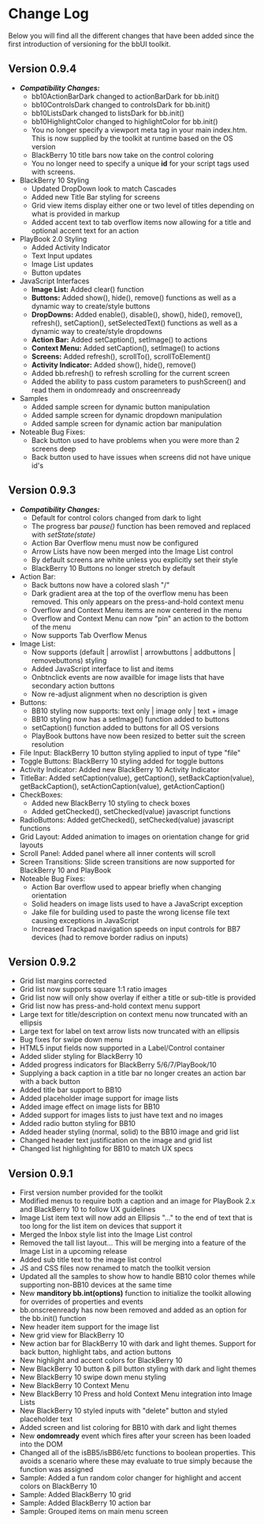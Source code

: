 # Change Log

Below you will find all the different changes that have been added since the first introduction of versioning for the bbUI toolkit.


## Version 0.9.4

* _**Compatibility Changes:**_ 
	* bb10ActionBarDark changed to actionBarDark for bb.init()
	* bb10ControlsDark changed to controlsDark for bb.init()
	* bb10ListsDark changed to listsDark for bb.init()
	* bb10HighlightColor changed to highlightColor for bb.init()
	* You no longer specify a viewport meta tag in your main index.htm.  This is now supplied by the toolkit at runtime based on the OS version
	* BlackBerry 10 title bars now take on the control coloring
	* You no longer need to specify a unique **id** for your script tags used with screens.
* BlackBerry 10 Styling
	* Updated DropDown look to match Cascades
	* Added new Title Bar styling for screens
	* Grid view items display either one or two level of titles depending on what is provided in markup
	* Added accent text to tab overflow items now allowing for a title and optional accent text for an action
* PlayBook 2.0 Styling
    * Added Activity Indicator 
	* Text Input updates
	* Image List updates
	* Button updates
* JavaScript Interfaces
	* **Image List:** Added clear() function
	* **Buttons:** Added show(), hide(), remove() functions as well as a dynamic way to create/style buttons
	* **DropDowns:** Added enable(), disable(), show(), hide(), remove(), refresh(), setCaption(), setSelectedText() functions as well as a dynamic way to create/style dropdowns
	* **Action Bar:** Added setCaption(), setImage() to actions
	* **Context Menu:** Added setCaption(), setImage() to actions
	* **Screens:** Added refresh(), scrollTo(), scrollToElement()
	* **Activity Indicator:** Added show(), hide(), remove()
	* Added bb.refresh() to refresh scrolling for the current screen
	* Added the ability to pass custom parameters to pushScreen() and read them in ondomready and onscreenready
* Samples
	* Added sample screen for dynamic button manipulation
	* Added sample screen for dynamic dropdown manipulation
	* Added sample screen for dynamic action bar manipulation
* Noteable Bug Fixes: 
    * Back button used to have problems when you were more than 2 screens deep
	* Back button used to have issues when screens did not have unique id's

## Version 0.9.3

* _**Compatibility Changes:**_ 
    * Default for control colors changed from dark to light
    * The progress bar _pause()_ function has been removed and replaced with _setState(state)_
	* Action Bar Overflow menu must now be configured
	* Arrow Lists have now been merged into the Image List control
	* By default screens are white unless you explicitly set their style
	* BlackBerry 10 Buttons no longer stretch by default
* Action Bar: 
    * Back buttons now have a colored slash &quot;/&quot;
    * Dark gradient area at the top of the overflow menu has been removed. This only appears on the press-and-hold context menu
    * Overflow and Context Menu items are now centered in the menu
    * Overflow and Context Menu can now "pin" an action to the bottom of the menu
    * Now supports Tab Overflow Menus
* Image List:
	* Now supports (default | arrowlist | arrowbuttons | addbuttons | removebuttons) styling
	* Added JavaScript interface to list and items
	* Onbtnclick events are now availble for image lists that have secondary action buttons
	* Now re-adjust alignment when no description is given
* Buttons:
	* BB10 styling now supports: text only | image only | text + image
	* BB10 styling now has a setImage() function added to buttons
	* setCaption() function added to buttons for all OS versions
	* PlayBook buttons have now been resized to better suit the screen resolution
* File Input: BlackBerry 10 button styling applied to input of type "file"
* Toggle Buttons: BlackBerry 10 styling added for toggle buttons
* Activity Indicator: Added new BlackBerry 10 Activity Indicator
* TitleBar: Added setCaption(value), getCaption(), setBackCaption(value), getBackCaption(), setActionCaption(value), getActionCaption()
* CheckBoxes: 
	* Added new BlackBerry 10 styling to check boxes
	* Added getChecked(), setChecked(value) javascript functions
* RadioButtons: Added getChecked(), setChecked(value) javascript functions
* Grid Layout: Added animation to images on orientation change for grid layouts
* Scroll Panel: Added panel where all inner contents will scroll
* Screen Transitions: Slide screen transitions are now supported for BlackBerry 10 and PlayBook 
* Noteable Bug Fixes: 
    * Action Bar overflow used to appear briefly when changing orientation
    * Solid headers on image lists used to have a JavaScript exception
    * Jake file for building used to paste the wrong license file text causing exceptions in JavaScript
	* Increased Trackpad navigation speeds on input controls for BB7 devices (had to remove border radius on inputs)


## Version 0.9.2

* Grid list margins corrected
* Grid list now supports square 1:1 ratio images
* Grid list now will only show overlay if either a title or sub-title is provided
* Grid list now has press-and-hold context menu support
* Large text for title/description on context menu now truncated with an ellipsis 
* Large text for label on text arrow lists now truncated with an ellipsis
* Bug fixes for swipe down menu
* HTML5 input fields now supported in a Label/Control container
* Added slider styling for BlackBerry 10
* Added progress indicators for BlackBerry 5/6/7/PlayBook/10
* Supplying a back caption in a title bar no longer creates an action bar with a back button
* Added title bar support to BB10
* Added placeholder image support for image lists
* Added image effect on image lists for BB10
* Added support for images lists to just have text and no images
* Added radio button styling for BB10
* Added header styling (normal, solid) to the BB10 image and grid list
* Changed header text justification on the image and grid list
* Changed list highlighting for BB10 to match UX specs


## Version 0.9.1

* First version number provided for the toolkit
* Modified menus to require both a caption and an image for PlayBook 2.x and BlackBerry 10 to follow UX guidelines
* Image List item text will now add an Ellipsis "..." to the end of text that is too long for the list item on devices that support it
* Merged the Inbox style list into the Image List control
* Removed the tall list layout... This will be merging into a feature of the Image List in a upcoming release
* Added sub title text to the image list control
* JS and CSS files now renamed to match the toolkit version
* Updated all the samples to show how to handle BB10 color themes while supporting non-BB10 devices at the same time
* New **manditory bb.int(options)** function to initialize the toolkit allowing for overrides of properties and events
* bb.onscreenready has now been removed and added as an option for the bb.init() function
* New header item support for the image list
* New grid view for BlackBerry 10 
* New action bar for BlackBerry 10 with dark and light themes. Support for back button, highlight tabs, and action buttons
* New highlight and accent colors for BlackBerry 10
* New BlackBerry 10 button & pill button styling with dark and light themes
* New BlackBerry 10 swipe down menu styling
* New BlackBerry 10 Context Menu
* New BlackBerry 10 Press and hold Context Menu integration into Image Lists
* New BlackBerry 10 styled inputs with "delete" button and styled placeholder text
* Added screen and list coloring for BB10 with dark and light themes
* New **ondomready** event which fires after your screen has been loaded into the DOM
* Changed all of the isBB5/isBB6/etc functions to boolean properties. This avoids a scenario where these may evaluate to true simply because the function was assigned
* Sample: Added a fun random color changer for highlight and accent colors on BlackBerry 10
* Sample: Added BlackBerry 10 grid
* Sample: Added BlackBerry 10 action bar
* Sample: Grouped items on main menu screen
 